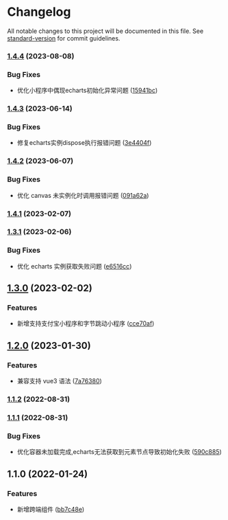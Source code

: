# Changelog

All notable changes to this project will be documented in this file. See [standard-version](https://github.com/conventional-changelog/standard-version) for commit guidelines.

### [1.4.4](https://github.com/beezen/echarts4taro3/compare/v1.4.3...v1.4.4) (2023-08-08)


### Bug Fixes

* 优化小程序中偶现echarts初始化异常问题 ([15941bc](https://github.com/beezen/echarts4taro3/commit/15941bc0bdf790295e869cdb4c7bddc2f90887ee))

### [1.4.3](https://github.com/beezen/echarts4taro3/compare/v1.4.2...v1.4.3) (2023-06-14)


### Bug Fixes

* 修复echarts实例dispose执行报错问题 ([3e4404f](https://github.com/beezen/echarts4taro3/commit/3e4404f6255bb66e43ff8ab00cbb4875662f8079))

### [1.4.2](https://github.com/beezen/echarts4taro3/compare/v1.4.1...v1.4.2) (2023-06-07)


### Bug Fixes

* 优化 canvas 未实例化时调用报错问题 ([091a62a](https://github.com/beezen/echarts4taro3/commit/091a62a6bd724c679916a7ae5a0aa535e7c8af64))

### [1.4.1](https://github.com/beezen/echarts4taro3/compare/v1.3.1...v1.4.1) (2023-02-07)

### [1.3.1](https://github.com/beezen/echarts4taro3/compare/v1.3.0...v1.3.1) (2023-02-06)


### Bug Fixes

* 优化 echarts 实例获取失败问题 ([e6516cc](https://github.com/beezen/echarts4taro3/commit/e6516cce6ca2c73a46fc9dfc8a201c297ec70f2d))

## [1.3.0](https://github.com/beezen/echarts4taro3/compare/v1.2.0...v1.3.0) (2023-02-02)


### Features

* 新增支持支付宝小程序和字节跳动小程序 ([cce70af](https://github.com/beezen/echarts4taro3/commit/cce70afcf8007371f38d71718b96fa80fecffa5a))

## [1.2.0](https://github.com/beezen/echarts4taro3/compare/v1.1.2...v1.2.0) (2023-01-30)


### Features

* 兼容支持 vue3 语法 ([7a76380](https://github.com/beezen/echarts4taro3/commit/7a76380f1930a842f62aadbc4fb81011b61cdbd3))

### [1.1.2](https://github.com/beezen/echarts4taro3/compare/v1.1.1...v1.1.2) (2022-08-31)

### [1.1.1](https://github.com/beezen/echarts4taro3/compare/v1.1.0...v1.1.1) (2022-08-31)


### Bug Fixes

* 优化容器未加载完成,echarts无法获取到元素节点导致初始化失败 ([590c885](https://github.com/beezen/echarts4taro3/commit/590c8852711261f6ceeb751482b29ec75d243296))

## 1.1.0 (2022-01-24)


### Features

* 新增跨端组件 ([bb7c48e](https://github.com/beezen/echarts4taro3/commit/bb7c48ef61bbfb0d610807a45f9c16ce1b5a0155))
